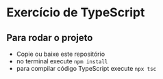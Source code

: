 # Exercício de TypeScript

## Para rodar o projeto
- Copie ou baixe este repositório
- no terminal execute `npm install`
- para compilar código TypeScript execute `npx tsc`